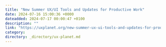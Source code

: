 ```yaml
---
title: "New Summer UX/UI Tools and Updates for Productive Work"
date: 2024-07-16 15:00:36 +0000
dateadded: 2024-07-17 00:00:47 +0100
description: ""
link: "https://uxplanet.org/new-summer-ux-ui-tools-and-updates-for-productive-work-4794ce1efd95?source=rss----819cc2aaeee0---4"
category:
directory: _directory/ux-planet.md
---
```

